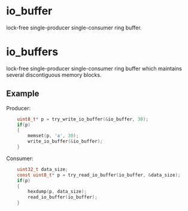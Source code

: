 # io_buffer
lock-free single-producer single-consumer ring buffer.

# io_buffers
lock-free single-producer single-consumer ring buffer which maintains several discontiguous memory blocks.

## Example

Producer:
```c
    uint8_t* p = try_write_io_buffer(&io_buffer, 30);
    if(p)
    {
        memset(p, 'a', 30);
        write_io_buffer(&io_buffer);
    }
```

Consumer:
```c
    uint32_t data_size;
    const uint8_t* p = try_read_io_buffer(io_buffer, &data_size);
    if(p)
    {
        hexdump(p, data_size);
        read_io_buffer(io_buffer);
    }
```
